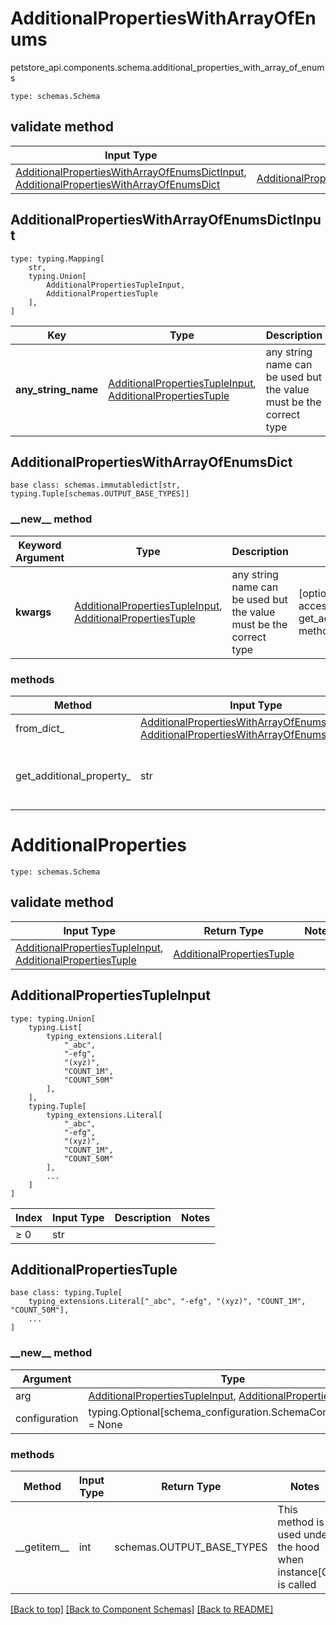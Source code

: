 # AdditionalPropertiesWithArrayOfEnums
petstore_api.components.schema.additional_properties_with_array_of_enums
```
type: schemas.Schema
```

## validate method
Input Type | Return Type | Notes
------------ | ------------- | -------------
[AdditionalPropertiesWithArrayOfEnumsDictInput](#additionalpropertieswitharrayofenumsdictinput), [AdditionalPropertiesWithArrayOfEnumsDict](#additionalpropertieswitharrayofenumsdict) | [AdditionalPropertiesWithArrayOfEnumsDict](#additionalpropertieswitharrayofenumsdict) |

## AdditionalPropertiesWithArrayOfEnumsDictInput
```
type: typing.Mapping[
    str,
    typing.Union[
        AdditionalPropertiesTupleInput,
        AdditionalPropertiesTuple
    ],
]
```
Key | Type |  Description | Notes
------------ | ------------- | ------------- | -------------
**any_string_name** | [AdditionalPropertiesTupleInput](#additionalpropertiestupleinput), [AdditionalPropertiesTuple](#additionalpropertiestuple) | any string name can be used but the value must be the correct type | [optional]

## AdditionalPropertiesWithArrayOfEnumsDict
```
base class: schemas.immutabledict[str, typing.Tuple[schemas.OUTPUT_BASE_TYPES]]

```
### &lowbar;&lowbar;new&lowbar;&lowbar; method
Keyword Argument | Type | Description | Notes
---------------- | ---- | ----------- | -----
**kwargs** | [AdditionalPropertiesTupleInput](#additionalpropertiestupleinput), [AdditionalPropertiesTuple](#additionalpropertiestuple) | any string name can be used but the value must be the correct type | [optional] typed value is accessed with the get_additional_property_ method

### methods
Method | Input Type | Return Type | Notes
------ | ---------- | ----------- | ------
from_dict_ | [AdditionalPropertiesWithArrayOfEnumsDictInput](#additionalpropertieswitharrayofenumsdictinput), [AdditionalPropertiesWithArrayOfEnumsDict](#additionalpropertieswitharrayofenumsdict) | [AdditionalPropertiesWithArrayOfEnumsDict](#additionalpropertieswitharrayofenumsdict) | a constructor
get_additional_property_ | str | [AdditionalPropertiesTuple](#additionalpropertiestuple), schemas.Unset | provides type safety for additional properties

# AdditionalProperties
```
type: schemas.Schema
```

## validate method
Input Type | Return Type | Notes
------------ | ------------- | -------------
[AdditionalPropertiesTupleInput](#additionalpropertiestupleinput), [AdditionalPropertiesTuple](#additionalpropertiestuple) | [AdditionalPropertiesTuple](#additionalpropertiestuple) |

## AdditionalPropertiesTupleInput
```
type: typing.Union[
    typing.List[
        typing_extensions.Literal[
            "_abc",
            "-efg",
            "(xyz)",
            "COUNT_1M",
            "COUNT_50M"
        ],
    ],
    typing.Tuple[
        typing_extensions.Literal[
            "_abc",
            "-efg",
            "(xyz)",
            "COUNT_1M",
            "COUNT_50M"
        ],
        ...
    ]
]
```
Index | Input Type | Description | Notes
------------- | ------------- | ------------- | -------------
≥ 0 | str |  |

## AdditionalPropertiesTuple
```
base class: typing.Tuple[
    typing_extensions.Literal["_abc", "-efg", "(xyz)", "COUNT_1M", "COUNT_50M"],
    ...
]
```
### &lowbar;&lowbar;new&lowbar;&lowbar; method
Argument | Type
-------- | ------
arg      | [AdditionalPropertiesTupleInput](#additionalpropertiestupleinput), [AdditionalPropertiesTuple](#additionalpropertiestuple)
configuration | typing.Optional[schema_configuration.SchemaConfiguration] = None

### methods
Method | Input Type | Return Type | Notes
------ | ---------- | ----------- | ------
&lowbar;&lowbar;getitem&lowbar;&lowbar; | int | schemas.OUTPUT_BASE_TYPES | This method is used under the hood when instance[0] is called

[[Back to top]](#top) [[Back to Component Schemas]](../../../README.md#Component-Schemas) [[Back to README]](../../../README.md)

